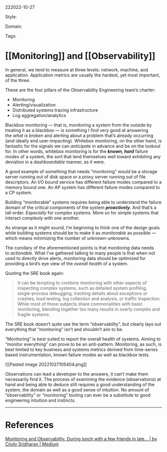 222022-10-27

Style: 

Domain:

Tags:

# [[Monitoring]] and [[Observability]]

In general, we tend to measure at three levels: network, machine, and application. Application metrics are usually the hardest, yet most important, of the three.

These are the four pillars of the Observability Engineering team’s charter:

- Monitoring  
- Alerting/visualization  
- Distributed systems tracing infrastructure  
- Log aggregation/analytics

Blackbox monitoring — that is, monitoring a system from the outside by treating it as a blackbox — is something I find very good at answering the _what is broken_ and alerting about a problem that’s already occurring (and ideally end user-impacting). Whitebox monitoring, on the other hand, is fantastic for the signals we can _anticipate_ in advance and be on the lookout for. In other words, whitebox monitoring is for the **_known, hard_** failure modes of a system, the sort that lend themselves well toward exhibiting any deviation in a _dashboardable_ manner, as it were.

A good example of something that needs “monitoring” would be a storage server running out of disk space or a proxy server running out of file descriptors. An I/O bound service has different failure modes compared to a memory bound one. An AP system has different failure modes compared to a CP system.

Building “monitorable” systems requires being able to understand the failure domain of the critical components of the system **_proactively._** And that’s a tall order. _Especially_ for complex systems. More so for simple systems that interact _complexly_ with one another.

As strange as it might sound, I’m beginning to think one of the design goals while building systems should be to make it as _monitorable_ as possible — which means minimizing the number of unknown-unknowns.

The corollary of the aforementioned points is that _monitoring_ data needs to _actionable._ What I’ve gathered talking to many people is that when not used to directly drive alerts, monitoring data should be optimized for providing a bird’s eye view of the _overall health_ of a system.

Quoting the SRE book again:

> It can be tempting to combine monitoring with other aspects of inspecting complex systems, such as detailed system profiling, single-process debugging, tracking details about exceptions or crashes, load testing, log collection and analysis, or traffic inspection. While most of these subjects share commonalities with basic monitoring, blending together too many results in overly complex and fragile systems.

The SRE book doesn’t quite use the term “observability”, but clearly lays out everything that “monitoring” isn’t and shouldn’t aim to be.

“Monitoring” is best suited to report the overall health of systems. Aiming to “monitor everything” can prove to be an anti-pattern. Monitoring, as such, is best limited to key business and systems metrics derived from time-series based instrumentation, known failure modes as well as blackbox tests.

![[Pasted image 20221027105404.png]]



Observations can lead a developer to the answers, it can’t make them necessarily find it. The process of examining the evidence (observations) at hand and being able to deduce still requires a good understanding of the system, the domain as well as a good sense of intuition. No amount of “observability” or “monitoring” tooling can ever be a substitute to good engineering intuition and instincts.



___
# References
[Monitoring and Observability. During lunch with a few friends in late… | by Cindy Sridharan | Medium](https://copyconstruct.medium.com/monitoring-and-observability-8417d1952e1c)